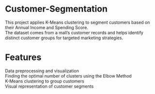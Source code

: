 # Customer-Segmentation
This project applies K-Means clustering to segment customers based on their Annual Income and Spending Score.<br>
The dataset comes from a mall’s customer records and helps identify distinct customer groups for targeted marketing strategies.
# Features
Data preprocessing and visualization <br>
Finding the optimal number of clusters using the Elbow Method <br>
K-Means clustering to group customers <br>
Visual representation of customer segments <br>
